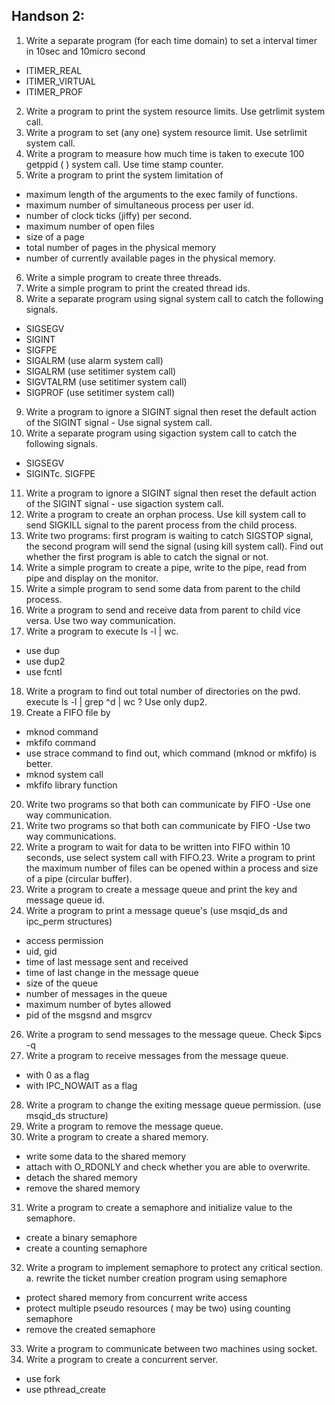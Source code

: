 ## Handson 2:
1. Write a separate program (for each time domain) to set a interval timer in 10sec and
10micro second
* ITIMER_REAL
* ITIMER_VIRTUAL
* ITIMER_PROF
2. Write a program to print the system resource limits. Use getrlimit system call.
3. Write a program to set (any one) system resource limit. Use setrlimit system call.
4. Write a program to measure how much time is taken to execute 100 getppid ( )
system call. Use time stamp counter.
5. Write a program to print the system limitation of
* maximum length of the arguments to the exec family of functions.
* maximum number of simultaneous process per user id.
* number of clock ticks (jiffy) per second.
* maximum number of open files
* size of a page
* total number of pages in the physical memory
* number of currently available pages in the physical memory.
6. Write a simple program to create three threads.
7. Write a simple program to print the created thread ids.
8. Write a separate program using signal system call to catch the following signals.
* SIGSEGV
* SIGINT
* SIGFPE
* SIGALRM (use alarm system call)
* SIGALRM (use setitimer system call)
* SIGVTALRM (use setitimer system call)
* SIGPROF (use setitimer system call)
9. Write a program to ignore a SIGINT signal then reset the default action of the SIGINT
signal - Use signal system call.
10. Write a separate program using sigaction system call to catch the following signals.
* SIGSEGV
* SIGINTc. SIGFPE
11. Write a program to ignore a SIGINT signal then reset the default action of the SIGINT signal -
use sigaction system call.
12. Write a program to create an orphan process. Use kill system call to send SIGKILL signal to
the parent process from the child process.
13. Write two programs: first program is waiting to catch SIGSTOP signal, the second program
will send the signal (using kill system call). Find out whether the first program is able to catch
the signal or not.
14. Write a simple program to create a pipe, write to the pipe, read from pipe and display on
the monitor.
15. Write a simple program to send some data from parent to the child process.
16. Write a program to send and receive data from parent to child vice versa. Use two way
communication.
17. Write a program to execute ls -l | wc.
* use dup
* use dup2
* use fcntl
18. Write a program to find out total number of directories on the pwd.
execute ls -l | grep ^d | wc ? Use only dup2.
19. Create a FIFO file by
* mknod command
* mkfifo command
* use strace command to find out, which command (mknod or mkfifo) is better.
* mknod system call
* mkfifo library function
20. Write two programs so that both can communicate by FIFO -Use one way communication.
21. Write two programs so that both can communicate by FIFO -Use two way communications.
22. Write a program to wait for data to be written into FIFO within 10 seconds, use select
system call with FIFO.23. Write a program to print the maximum number of files can be opened within a process and
size of a pipe (circular buffer).
24. Write a program to create a message queue and print the key and message queue id.
25. Write a program to print a message queue's (use msqid_ds and ipc_perm structures)
* access permission
* uid, gid
* time of last message sent and received
* time of last change in the message queue
* size of the queue
* number of messages in the queue
* maximum number of bytes allowed
* pid of the msgsnd and msgrcv
26. Write a program to send messages to the message queue. Check $ipcs -q
27. Write a program to receive messages from the message queue.
* with 0 as a flag
* with IPC_NOWAIT as a flag
28. Write a program to change the exiting message queue permission. (use msqid_ds structure)
29. Write a program to remove the message queue.
30. Write a program to create a shared memory.
* write some data to the shared memory
* attach with O_RDONLY and check whether you are able to overwrite.
* detach the shared memory
* remove the shared memory
31. Write a program to create a semaphore and initialize value to the semaphore.
* create a binary semaphore
* create a counting semaphore
32. Write a program to implement semaphore to protect any critical section.
a. rewrite the ticket number creation program using semaphore
* protect shared memory from concurrent write access
* protect multiple pseudo resources ( may be two) using counting semaphore
* remove the created semaphore
33. Write a program to communicate between two machines using socket.
34. Write a program to create a concurrent server.
* use fork
* use pthread_create